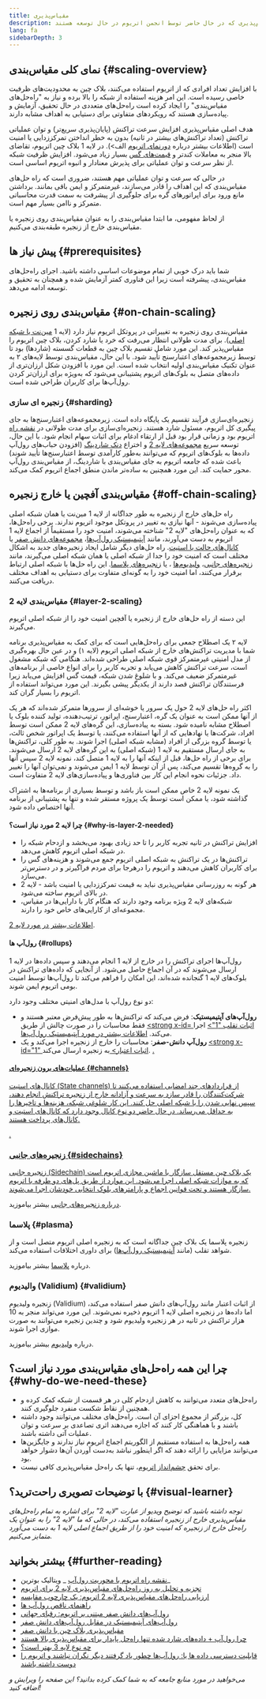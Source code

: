 ```yaml
---
title: مقیاس‌پذیری
description: مقدمه‌ای بر گزینه‌های مختلف مقیاس‌پذیری که در حال حاضر توسط انجمن اتریوم در حال توسعه هستند.
lang: fa
sidebarDepth: 3
---
```


## نمای کلی مقیاس‌بندی {#scaling-overview}

با افزایش تعداد افرادی که از اتریوم استفاده می‌کنند، بلاک چین به محدودیت‌های ظرفیت خاصی رسیده است. این امر هزینه استفاده از شبکه را بالا برده و نیاز به "راه‌حل‌های مقیاس‌بندی" را ایجاد کرده است راه‌حل‌های متعددی در حال تحقیق، آزمایش و پیاده‌سازی هستند که رویکردهای متفاوتی برای دستیابی به اهداف مشابه دارند.

هدف اصلی مقیاس‌پذیری افزایش سرعت تراکنش (پایان‌پذیری سریع‌تر) و توان عملیاتی تراکنش (تعداد تراکنش‌های بیشتر در ثانیه) بدون به خطر انداختن تمرکززدایی یا امنیت است (اطلاعات بیشتر درباره [دورنمای اتریوم](/roadmap/vision/) الف>). در لایه 1 بلاک چین اتریوم، تقاضای بالا منجر به معاملات کندتر و [قیمت‌های گس](/developers/docs/gas/) بسیار زیاد می‌شود. افزایش ظرفیت شبکه از نظر سرعت و توان عملیاتی برای پذیرش معنادار و انبوه اتریوم اساسی است.

در حالی که سرعت و توان عملیاتی مهم هستند، ضروری است که راه حل‌های مقیاس‌بندی که این اهداف را قادر می‌سازند، غیرمتمرکز و ایمن باقی بمانند. برداشتن مانع ورود برای اپراتورهای گره برای جلوگیری از پیشرفت به سمت قدرت محاسباتی متمرکز و ناامن بسیار مهم است.

از لحاظ مفهومی، ما ابتدا مقیاس‌بندی را به عنوان مقیاس‌بندی روی زنجیره یا مقیاس‌بندی خارج از زنجیره طبقه‌بندی می‌کنیم.

## پیش نیاز ها {#prerequisites}

شما باید درک خوبی از تمام موضوعات اساسی داشته باشید. اجرای راه‌حل‌های مقیاس‌بندی، پیشرفته است زیرا این فناوری کمتر آزمایش شده و همچنان به تحقیق و توسعه ادامه می‌دهد.

## مقیاس‌بندی روی زنجیره {#on-chain-scaling}

مقیاس‌بندی روی زنجیره به تغییراتی در پروتکل اتریوم نیاز دارد (لایه 1 [مین‌نت یا شبکه اصلی](/glossary/#mainnet)). برای مدت طولانی انتظار می‌رفت که خرد یا شارد کردن، بلاک چین اتریوم را مقیاس‌پذیر کند. این مورد شامل تقسیم بلاک چین به قطعات گسسته (شاردها) بود تا توسط زیرمجموعه‌های اعتبارسنج تأیید شود. با این حال، مقیاس‌بندی توسط لایه‌های ۲ به عنوان تکنیک مقیاس‌بندی اولیه انتخاب شده است. این مورد با افزودن شکل ارزان‌تری از داده‌های متصل به بلوک‌های اتریوم پشتیبانی می‌شود که به‌ویژه برای ارزان‌تر کردن رول‌آپ‌ها برای کاربران طراحی شده است.

### زنجیره ای سازی {#sharding}

زنجیره‌ای‌سازی فرآیند تقسیم یک پایگاه داده است. زیرمجموعه‌های اعتبارسنج‌ها به جای پیگیری کل اتریوم، مسئول شارد هستند. زنجیره‌ای‌سازی برای مدت طولانی در [نقشه راه](/roadmap/) اتریوم بود و زمانی قرار بود قبل از ارتقاء ادغام برای اثبات سهام انجام شود. با این حال، توسعه سریع [مجموعه‌های لایه 2](#layer-2-scaling) و اختراع [دنک شاردینگ](/roadmap/danksharding) (افزودن حباب‌های رول‌آپ داده‌ها به بلوک‌های اتریوم که می‌توانند به‌طور کارآمدی توسط اعتبارسنج‌ها تأیید شوند) باعث شده که جامعه اتریوم به جای مقیاس‌بندی با شاردینگ، از مقیاس‌بندی رول‌آپ محور حمایت کند. این مورد همچنین به ساده‌تر ماندن منطق اجماع اتریوم کمک می‌کند.

## مقیاس‌بندی آفچین یا خارج زنجیره {#off-chain-scaling}

راه حل‌های خارج از زنجیره به طور جداگانه از لایه 1 مین‌نت یا همان شبکه اصلی پیاده‌سازی می‌شوند - آنها نیازی به تغییر در پروتکل موجود اتریوم ندارند. برخی راه‌حل‌ها، که به عنوان راه‌حل‌های "لایه 2" شناخته می‌شوند، امنیت خود را مستقیماً از اجماع لایه 1 اتریوم به دست می‌آورند، مانند [آپتیمیستیک رول‌آپ‌ها](/developers/docs/scaling/optimistic-rollups/)، [مجموعه‌های دانش صفر](/developers/docs/scaling/zk-rollups/) یا [کانال‌های حالت یا استیت](/developers/docs/scaling/state-channels/). راه حل‌های دیگر شامل ایجاد زنجیره‌های جدید به اشکال مختلف است که امنیت خود را جدا از شبکه اصلی یا همان شبکه اصلی می‌گیرند، مانند [زنجیره‌های جانبی](#sidechains)، [ولیدیوم‌ها](#validium) ، یا [زنجیره‌های پلاسما](#plasma). این راه حل‌ها با شبکه اصلی ارتباط برقرار می‌کنند، اما امنیت خود را به گونه‌ای متفاوت برای دستیابی به اهداف مختلف دریافت می‌کنند.

### مقیاس‌بندی لایه 2 {#layer-2-scaling}

این دسته از راه حل‌های خارج از زنجیره یا آفچین امنیت خود را از شبکه اصلی اتریوم می‌گیرند.

لایه ۲ یک اصطلاح جمعی برای راه‌حل‌هایی است که برای کمک به مقیاس‌پذیری برنامه شما با مدیریت تراکنش‌های خارج از شبکه اصلی اتریوم (لایه ۱) و در عین حال بهره‌گیری از مدل امنیتی غیرمتمرکز قوی شبکه اصلی طراحی شده‌اند. هنگامی که شبکه مشغول است، سرعت تراکنش کاهش می‌یابد و تجربه کاربر را برای انواع خاصی از برنامه‌های غیرمتمرکز ضعیف می‌کند. و با شلوغ شدن شبکه، قیمت گس افزایش می‌یابد زیرا فرستندگان تراکنش قصد دارند از یکدیگر پیشی بگیرند. این مورد می‌تواند استفاده از اتریوم را بسیار گران کند.

اکثر راه حل‌های لایه 2 حول یک سرور یا خوشه‌ای از سرورها متمرکز شده‌اند که هر یک از آنها ممکن است به عنوان یک گره، اعتبارسنج، اپراتور، ترتیب‌دهنده، تولید کننده بلوک یا اصطلاح مشابه نامیده شود. بسته به پیاده‌سازی، این گره‌های لایه 2 ممکن است توسط افراد، شرکت‌ها یا نهادهایی که از آنها استفاده می‌کنند، یا توسط یک اپراتور شخص ثالث، یا توسط گروه بزرگی از افراد (مشابه شبکه اصلی) اجرا شوند. به طور کلی، تراکنش‌ها به جای ارسال مستقیم به لایه 1 (شبکه اصلی) به این گره‌های لایه 2 ارسال می‌شوند. برای برخی از راه حل‌ها، قبل از اینکه آنها را به لایه 1 متصل کند، نمونه لایه 2 سپس آنها را به گروه‌ها تقسیم می‌کند، پس از آن توسط لایه 1 ایمن می‌شوند و نمی‌توان آنها را تغییر داد. جزئیات نحوه انجام این کار بین فناوری‌ها و پیاده‌سازی‌های لایه 2 متفاوت است.

یک نمونه لایه 2 خاص ممکن است باز باشد و توسط بسیاری از برنامه‌ها به اشتراک گذاشته شود، یا ممکن است توسط یک پروژه مستقر شده و تنها به پشتیبانی از برنامه آنها اختصاص داده شود.

#### چرا لایه 2 مورد نیاز است؟ {#why-is-layer-2-needed}

- افزایش تراکنش در ثانیه تجربه کاربر را تا حد زیادی بهبود می‌بخشد و ازدحام شبکه را در شبکه اصلی اتریوم کاهش می‌دهد.
- تراکنش‌ها در یک تراکنش به شبکه اصلی اتریوم جمع می‌شوند و هزینه‌های گس را برای کاربران کاهش می‌دهند و اتریوم را درهرجا برای مردم فراگیرتر و در دسترس‌تر می‌سازد.
- هر گونه به روزرسانی مقیاس‌پذیری نباید به قیمت تمرکززدایی یا امنیت باشد - لایه 2 در بالای اتریوم ساخته می‌شود.
- شبکه‌های لایه 2 ویژه برنامه‌ وجود دارند که هنگام کار با دارایی‌ها در مقیاس‌، مجموعه‌ای از کارایی‌های خاص خود را دارند.

[اطلاعات بیشتر در مورد لایه 2](/layer-2/).

#### رول‌‌آپ ها {#rollups}

رول‌آپ‌ها اجرای تراکنش را در خارج از لایه 1 انجام می‌دهند و سپس داده‌ها در لایه 1 ارسال می‌شوند که در آن اجماع حاصل می‌شود. از آنجایی که داده‌های تراکنش در بلوک‌های لایه 1 گنجانده شده‌اند، این امکان را فراهم می‌کند تا رول‌آپ‌ها توسط امنیت بومی اتریوم ایمن شوند.

دو نوع رول‌آپ با مدل‌های امنیتی مختلف وجود دارد:

- **رول‌آپ‌های آپتیمیستیک**: فرض می‌کند که تراکنش‌ها به طور پیش‌فرض معتبر هستند و فقط محاسبات را در صورت چالش از طریق [<strong x-id= اثبات تقلب "1"></strong>](/glossary/#fraud-proof) اجرا می‌کند. [اطلاعات بیشتر در مورد آپتیمیستیک رول‌آپ‌ها](/developers/docs/scaling/optimistic-rollups/).
- **رول‌آپ دانش-صفر**: محاسبات را خارج از زنجیره اجرا می‌کند و یک [<strong x-id="1" اثبات اعتبار> </strong>](/glossary/#validity-proof) به زنجیره ارسال می‌کند. <a href="/developers/docs/sca[اطلاعات بیشتر در مورد رول‌آپ‌های دانش صفر](/developers/docs/scaling/zk-rollups/). ling/zk-rollups/">.

#### عملیات‌های برون زنجیره‌ای {#channels}

کانال‌های استیت (State channels) از قراردادهای چند امضایی استفاده می‌کنند تا شرکت‌کنندگان را قادر سازد به سرعت و آزادانه خارج از زنجیره تراکنش انجام دهند، سپس نهایی شدن را با شبکه اصلی حل کنند. این کار شلوغی شبکه، هزینه‌ها و تاخیرها را به حداقل می‌رساند. در حال حاضر دو نوع کانال وجود دارد که کانال‌های استیت و کانال‌های پرداخت هستند.

<a href="/developers/docs/scaling/staدرباره [کانال‌های استیت](/developers/docs/scaling/state-channels/) بیشتر بیاموزید. te-channels/">.

### زنجیره‌های جانبی {#sidechains}

زنجیره جانبی (Sidechain) یک بلاک چین مستقل سازگار با ماشین مجازی اتریوم است که به موازات شبکه اصلی اجرا می‌شود. این موارد از طریق پل‌های دو طرفه با اتریوم سازگار هستند و تحت قوانین اجماع و پارامترهای بلوک انتخابی خودشان اجرا می‌شوند.

درباره [زنجیره‌های جانبی](/developers/docs/scaling/sidechains/) بیشتر بیاموزید.

### پلاسما {#plasma}

زنجیره پلاسما یک بلاک چین جداگانه است که به زنجیره اصلی اتریوم متصل است و از شواهد تقلب (مانند [آپتیمیستیک رول‌آپ‌ها](/developers/docs/scaling/optimistic-rollups/)) برای داوری اختلافات استفاده می‌کند.

درباره [پلاسما](/developers/docs/scaling/plasma/) بیشتر بیاموزید.

### والیدیوم (Validium) {#validium}

زنجیره ولیدیوم (Validium) از اثبات اعتبار مانند رول‌آپ‌های دانش صفر استفاده می‌کند، اما داده‌ها در زنجیره اصلی لایه 1 اتریوم ذخیره نمی‌شوند. این مورد می‌تواند منجر به 10 هزار تراکنش در ثانیه در هر زنجیره ولیدیوم شود و چندین زنجیره می‌توانند به صورت موازی اجرا شوند.

درباره [ولیدیوم](/developers/docs/scaling/validium/) بیشتر بیاموزید.

## چرا این همه راه‌حل‌های مقیاس‌بندی مورد نیاز است؟ {#why-do-we-need-these}

- راه‌حل‌های متعدد می‌توانند به کاهش ازدحام کلی در هر قسمت از شبکه کمک کرده و همچنین از نقاط شکست منفرد جلوگیری کنند.
- کل، بزرگتر از مجموع اجزای آن است. راه‌حل‌های مختلف می‌توانند وجود داشته باشند و با هماهنگی کار کنند که اجازه می‌دهند اثری تصاعدی بر سرعت و توان عملیات آتی داشته باشند.
- همه راه‌حل‌ها به استفاده مستقیم از الگوریتم اجماع اتریوم نیاز ندارند و جایگزین‌ها می‌توانند مزایایی را ارائه دهند که اگر اینطور نباشد به‌دست آوردن آن‌ها دشوار خواهد بود.
- برای تحقق [چشم‌انداز اتریوم](/roadmap/vision/)، تنها یک راه‌حل مقیاس‌پذیری کافی نیست.

## با توضیحات تصویری راحت‌ترید؟ {#visual-learner}

<YouTube id="BgCgauWVTs0" />

_توجه داشته باشید که توضیح ویدیو از عبارت "لایه 2" برای اشاره به تمام راه‌حل‌های مقیاس‌پذیری خارج از زنجیره استفاده می‌کند، در حالی که ما "لایه 2" را به عنوان یک راه‌حل خارج از زنجیره که امنیت خود را از طریق اجماع اصلی لایه 1 به دست می‌آورد متمایز می‌کنیم._

<YouTube id="7pWxCklcNsU" />

## بیشتر بخوانید {#further-reading}

- [نقشه راه اتریوم با محوریت رول‌آپ](https://ethereum-magicians.org/t/a-rollup-centric-ethereum-roadmap/4698) _ ویتالیک بوترین_
- [تجزیه و تحلیل به روز راه‌حل‌های مقیاس‌پذیری لایه 2 برای اتریوم](https://www.l2beat.com/)
- [ارزیابی راه‌حل‌های مقیاس‌پذیری لایه 2 اتریوم: یک چارچوب مقایسه‌](https://medium.com/matter-labs/evaluating-ethereum-l2-scaling-solutions-a-comparison-framework-b6b2f410f955)
- [راهنمای ناقص رول‌‌آپ ها](https://vitalik.eth.limo/general/2021/01/05/rollup.html)
- [رول‌آپ‌های دانش صفر مبتنی بر اتریوم: رقبای جهانی](https://hackmd.io/@canti/rkUT0BD8K)
- [رول‌آپ‌های آپتیمیستیک در مقابل رول‌آپ‌های دانش صفر](https://limechain.tech/blog/optimistic-rollups-vs-zk-rollups/)
- [مقیاس‌پذیری بلاک چین با دانش صفر](https://ethworks.io/assets/download/zero-knowledge-blockchain-scaling-ethworks.pdf)
- [چرا رول‌آپ + داده‌های شارد شده تنها راه‌حل پایدار برای مقیاس‌پذیری بالا هستند](https://polynya.medium.com/why-rollups-data-shards-are-the-only-sustainable-solution-for-high-scalability-c9aabd6fbb48)
- [چه نوع لایه 3 بهتر است؟](https://vitalik.eth.limo/general/2022/09/17/layer_3.html)
- [قابلیت دسترسی داده ها یا: رول‌آپ‌ها چطور یاد گرفتند دیگر نگران نباشند و اتریوم را دوست داشته باشند](https://ethereum2077.substack.com/p/data-availability-in-ethereum-rollups)

_می‌خواهید در مورد منابع جامعه که به شما کمک کرده بدانید؟ این صفحه را ویرایش و اضافه کنید!_
